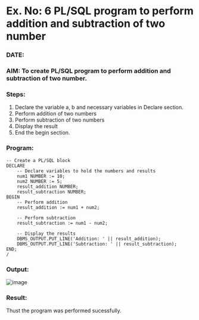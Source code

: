 # Ex. No: 6 PL/SQL program to perform addition and subtraction of two number 
### DATE: 
### AIM: To create PL/SQL program to perform addition and subtraction of two number.

### Steps:
1. Declare the variable a, b and necessary variables in Declare section.
2. Perform addition of two numbers
3. Perform subtraction of two numbers 
4. Display the result 
5. End the begin section.

### Program:
```
-- Create a PL/SQL block
DECLARE
    -- Declare variables to hold the numbers and results
    num1 NUMBER := 10;
    num2 NUMBER := 5;
    result_addition NUMBER;
    result_subtraction NUMBER;
BEGIN
    -- Perform addition
    result_addition := num1 + num2;
    
    -- Perform subtraction
    result_subtraction := num1 - num2;
    
    -- Display the results
    DBMS_OUTPUT.PUT_LINE('Addition: ' || result_addition);
    DBMS_OUTPUT.PUT_LINE('Subtraction: ' || result_subtraction);
END;
/
```

### Output:
![image](https://github.com/sandhyabalamurali/DBMS/assets/115525118/a1c39863-20a2-4165-aef4-69885f06000b)


### Result:
Thust the program was performed sucessfully.
